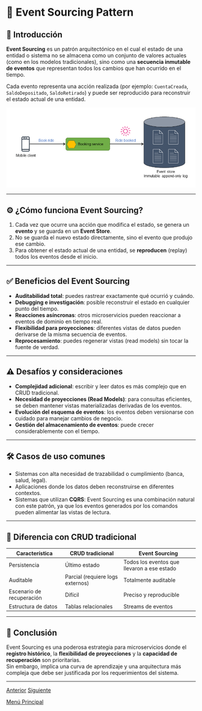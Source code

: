 # 📜 Event Sourcing Pattern

## 📌 Introducción

**Event Sourcing** es un patrón arquitectónico en el cual el estado de una entidad o sistema no se almacena como un conjunto de valores actuales (como en los modelos tradicionales), sino como una **secuencia inmutable de eventos** que representan todos los cambios que han ocurrido en el tiempo.

Cada evento representa una acción realizada (por ejemplo: `CuentaCreada`, `SaldoDepositado`, `SaldoRetirado`) y puede ser reproducido para reconstruir el estado actual de una entidad.

![Event Sourcing Pattern](images/event-sourcing-2.png)

---

## ⚙️ ¿Cómo funciona Event Sourcing?

1. Cada vez que ocurre una acción que modifica el estado, se genera un **evento** y se guarda en un **Event Store**.
2. No se guarda el nuevo estado directamente, sino el evento que produjo ese cambio.
3. Para obtener el estado actual de una entidad, se **reproducen** (replay) todos los eventos desde el inicio.

---

## ✅ Beneficios del Event Sourcing

- **Auditabilidad total**: puedes rastrear exactamente qué ocurrió y cuándo.
- **Debugging e investigación**: posible reconstruir el estado en cualquier punto del tiempo.
- **Reacciones asíncronas**: otros microservicios pueden reaccionar a eventos de dominio en tiempo real.
- **Flexibilidad para proyecciones**: diferentes vistas de datos pueden derivarse de la misma secuencia de eventos.
- **Reprocesamiento**: puedes regenerar vistas (read models) sin tocar la fuente de verdad.

---

## ⚠️ Desafíos y consideraciones

- **Complejidad adicional**: escribir y leer datos es más complejo que en CRUD tradicional.
- **Necesidad de proyecciones (Read Models)**: para consultas eficientes, se deben mantener vistas materializadas derivadas de los eventos.
- **Evolución del esquema de eventos**: los eventos deben versionarse con cuidado para manejar cambios de negocio.
- **Gestión del almacenamiento de eventos**: puede crecer considerablemente con el tiempo.

---

## 🛠️ Casos de uso comunes

- Sistemas con alta necesidad de trazabilidad o cumplimiento (banca, salud, legal).
- Aplicaciones donde los datos deben reconstruirse en diferentes contextos.
- Sistemas que utilizan **CQRS**: Event Sourcing es una combinación natural con este patrón, ya que los eventos generados por los comandos pueden alimentar las vistas de lectura.

---

## 🧠 Diferencia con CRUD tradicional

| Característica         | CRUD tradicional                 | Event Sourcing                            |
|------------------------|----------------------------------|--------------------------------------------|
| Persistencia           | Último estado                    | Todos los eventos que llevaron a ese estado |
| Auditable              | Parcial (requiere logs externos) | Totalmente auditable                        |
| Escenario de recuperación | Difícil                         | Preciso y reproducible                     |
| Estructura de datos    | Tablas relacionales              | Streams de eventos                         |

---

## 🎯 Conclusión

Event Sourcing es una poderosa estrategia para microservicios donde el **registro histórico**, la **flexibilidad de proyecciones** y la **capacidad de recuperación** son prioritarias.  
Sin embargo, implica una curva de aprendizaje y una arquitectura más compleja que debe ser justificada por los requerimientos del sistema.

---

[Anterior](https://github.com/wilfredoha/microservices-event_driven-architecture/blob/main/04_Event_Driven_Patterns/02_cqrs_pattern.md)   [Siguiente](https://github.com/wilfredoha/microservices-event_driven-architecture/blob/main/05_Testing_Microservices/01_testing_pyramid.md)

[Menú Principal](https://github.com/wilfredoha/microservices-event_driven-architecture)